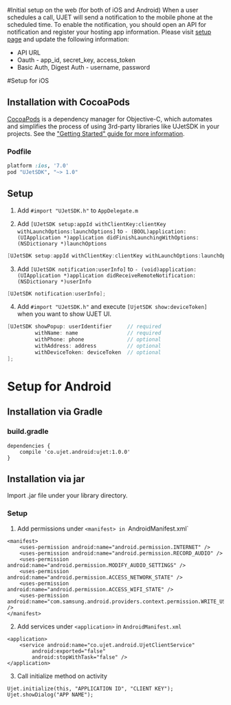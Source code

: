 #Initial setup on the web (for both of iOS and Android)
When a user schedules a call, UJET will send a notification to the mobile phone at the scheduled time. To enable the notification, you should open an API for notification and register your hosting app information. Please visit [setup page](http://staging.ujet.co/#/manager/company) and update the following information:
* API URL
* Oauth - app_id, secret_key, access_token
* Basic Auth, Digest Auth - username, password

#Setup for iOS
## Installation with CocoaPods
[CocoaPods](http://cocoapods.org) is a dependency manager for Objective-C, which automates and simplifies the process of using 3rd-party libraries like UJetSDK in your projects. See the ["Getting Started" guide for more information](https://guides.cocoapods.org/using/getting-started.html#getting-started).

### Podfile
```ruby
platform :ios, '7.0'
pod "UJetSDK", "~> 1.0"
```

## Setup
1. Add `#import "UJetSDK.h"` to `AppDelegate.m`

2. Add `[UJetSDK setup:appId withClientKey:clientKey withLaunchOptions:launchOptions]` to `- (BOOL)application:(UIApplication *)application didFinishLaunchingWithOptions:(NSDictionary *)launchOptions`
````objective-c
[UJetSDK setup:appId withClientKey:clientKey withLaunchOptions:launchOptions];
````

3. Add `[UJetSDK notification:userInfo]` to `- (void)application:(UIApplication *)application didReceiveRemoteNotification:(NSDictionary *)userInfo`
````objective-c
[UJetSDK notification:userInfo];
````

4. Add `#import "UJetSDK.h"` and execute `[UjetSDK show:deviceToken]` when you want to show UJET UI.
````objective-c
[UJetSDK showPopup: userIdentifier     // required  
         withName: name                // required 
         withPhone: phone              // optional 
         withAddress: address          // optional
         withDeviceToken: deviceToken  // optional
];
````

# Setup for Android

## Installation via Gradle

### build.gradle

```
dependencies {
    compile 'co.ujet.android:ujet:1.0.0'
}
```

## Installation via jar

Import .jar file under your library directory.

### Setup

1. Add permissions under `<manifest> in `AndroidManifest.xml`
```
<manifest>
    <uses-permission android:name="android.permission.INTERNET" />
    <uses-permission android:name="android.permission.RECORD_AUDIO" />
    <uses-permission android:name="android.permission.MODIFY_AUDIO_SETTINGS" />
    <uses-permission android:name="android.permission.ACCESS_NETWORK_STATE" />
    <uses-permission android:name="android.permission.ACCESS_WIFI_STATE" />
    <uses-permission android:name="com.samsung.android.providers.context.permission.WRITE_USE_APP_FEATURE_SURVEY" />
</manifest>
```

2. Add services under `<application>` in `AndroidManifest.xml`
```
<application>
    <service android:name="co.ujet.android.UjetClientService"
        android:exported="false"
        android:stopWithTask="false" />
</application>
```

3. Call initialize method on activity
```
Ujet.initialize(this, "APPLICATION ID", "CLIENT KEY");
Ujet.showDialog("APP NAME");
```
